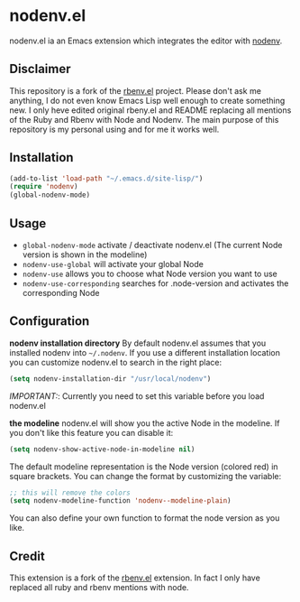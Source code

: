 # nodenv.el

nodenv.el ia an Emacs extension which integrates the editor with [nodenv](https://github.com/nodenv/nodenv "nodenv/nodenv").

Disclaimer
----------
This repository is a fork of the [rbenv.el](https://github.com/senny/rbenv.el
"senny/rbeny.el") project. Please don't ask me anything, I do not even know
Emacs Lisp well enough to create something new. I only heve edited original
rbeny.el and README replacing all mentions of the Ruby and Rbenv with Node and Nodenv.
The main purpose of this repository is my personal using and for me it works well.


Installation
------------

```lisp
(add-to-list 'load-path "~/.emacs.d/site-lisp/")
(require 'nodenv)
(global-nodenv-mode)
```

Usage
-----

* `global-nodenv-mode` activate / deactivate nodenv.el (The current Node version is shown in the modeline)
* `nodenv-use-global` will activate your global Node
* `nodenv-use` allows you to choose what Node version you want to use
* `nodenv-use-corresponding` searches for .node-version and activates
the corresponding Node

Configuration
-------------

**nodenv installation directory**
By default nodenv.el assumes that you installed nodenv into
`~/.nodenv`. If you use a different installation location you can
customize nodenv.el to search in the right place:

```lisp
(setq nodenv-installation-dir "/usr/local/nodenv")
```

*IMPORTANT:*: Currently you need to set this variable before you load nodenv.el

**the modeline**
nodenv.el will show you the active Node in the modeline. If you don't
like this feature you can disable it:

```lisp
(setq nodenv-show-active-node-in-modeline nil)
```

The default modeline representation is the Node version (colored red) in square
brackets. You can change the format by customizing the variable:

```lisp
;; this will remove the colors
(setq nodenv-modeline-function 'nodenv--modeline-plain)
```

You can also define your own function to format the node version as you like.

Credit
-----
This extension is a fork of the [rbenv.el](https://github.com/senny/rbenv.el
"Rbenv on Github") extension. In fact I only have replaced all ruby and rbenv
mentions with node.


